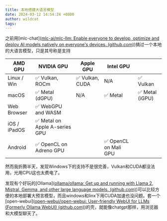 ```yaml
---
title: 本地搭建大语言模型
date: 2024-03-12 14:54:24 +0800
author: wildcat
tags:
---
```

之前用[mlc-chat]([mlc-ai/mlc-llm: Enable everyone to develop, optimize and deploy AI models natively on everyone's devices. (github.com)](https://github.com/mlc-ai/mlc-llm))搞过一个本地的大语言模型，只是其号称是支持

| AMD GPU      | NVIDIA GPU                    | Apple GPU      | Intel GPU            |                |
| ------------ | ----------------------------- | -------------- | -------------------- | -------------- |
| Linux / Win  | ✅ Vulkan, ROCm                | ✅ Vulkan, CUDA | N/A                  | ✅ Vulkan       |
| macOS        | ✅ Metal (dGPU)                | N/A            | ✅ Metal              | ✅ Metal (iGPU) |
| Web Browser  | ✅ WebGPU and WASM             |                |                      |                |
| iOS / iPadOS | ✅ Metal on Apple A-series GPU |                |                      |                |
| Android      | ✅ OpenCL on Adreno GPU        |                | ✅ OpenCL on Mali GPU |                |

然而我折腾半天，发现Windows下的支持不是很完善，Vulkan和CUDA都没法用，光用CPU这也太费电了。

发现有个好玩的[Ollama]([ollama/ollama: Get up and running with Llama 2, Mistral, Gemma, and other large language models. (github.com)](https://github.com/ollama/ollama))可以比较方便的本地部署大预言模型，而且windows和linx下用CUDA加速也没问题。套一个[open-webui]([open-webui/open-webui: User-friendly WebUI for LLMs (Formerly Ollama WebUI) (github.com)](https://github.com/open-webui/open-webui))的壳，就能像chatgpt那样，用浏览器和大模型聊天了。
